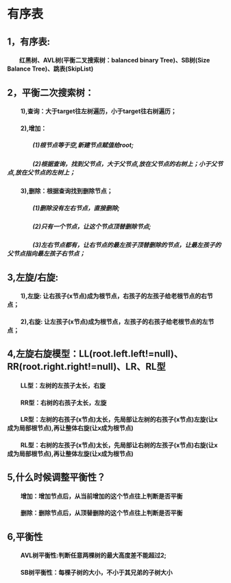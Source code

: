 #                                                      有序表

## 1，有序表: 
#### &emsp;&emsp;红黑树、AVL树(平衡二叉搜索树：balanced binary Tree)、SB树(Size Balance Tree)、跳表(SkipList)

## 2，平衡二次搜索树：
#### &emsp;&emsp;  1),查询：大于target往左树遍历，小于target往右树遍历；
#### &emsp;&emsp;  2),增加：
##### &emsp;&emsp;&emsp;&emsp; (1)根节点等于空,新建节点赋值给root;
##### &emsp;&emsp;&emsp;&emsp; (2)根据查询，找到父节点，大于父节点,放在父节点的右树上；小于父节点,放在父节点的左树上；
#### &emsp;&emsp; 3),删除：根据查询找到删除节点；
##### &emsp;&emsp;&emsp;&emsp; (1)删除没有左右节点，直接删除;
##### &emsp;&emsp;&emsp;&emsp; (2)只有一个节点，让这个节点顶替删除节点;
##### &emsp;&emsp;&emsp;&emsp; (3)左右节点都有，让右节点的最左孩子顶替删除的节点，让最左孩子的父节点指向最左孩子右节点；
## 3,左旋/右旋: 
#### &emsp;&emsp;  1),左旋: 让右孩子(x节点)成为根节点，右孩子的左孩子给老根节点的右节点；
#### &emsp;&emsp;  2),右旋: 让左孩子(x节点)成为根节点，左孩子的右孩子给老根节点的左节点；
## 4,左旋右旋模型：LL(root.left.left!=null)、RR(root.right.right!=null)、LR、RL型
#### &emsp;&emsp;  LL型：左树的左孩子太长，右旋
#### &emsp;&emsp;  RR型：右树的右孩子太长，左旋
#### &emsp;&emsp;  LR型：左树的右孩子(x节点)太长，先局部让左树的右孩子(x节点)左旋(让x成为局部根节点),再让整体右旋(让x成为根节点)
#### &emsp;&emsp;  RL型：右树的左孩子(x节点)太长，先局部让右树的左孩子(x节点)右旋(让x成为局部根节点),再让整体左旋(让x成为根节点)
## 5,什么时候调整平衡性？
#### &emsp;&emsp;  增加：增加节点后，从当前增加的这个节点往上判断是否平衡
#### &emsp;&emsp;  删除：删除节点后，从顶替删除的这个节点往上判断是否平衡
## 6,平衡性
#### &emsp;&emsp;  AVL树平衡性:判断任意两棵树的最大高度差不能超过2;   
#### &emsp;&emsp;  SB树平衡性：每棵子树的大小，不小于其兄弟的子树大小
